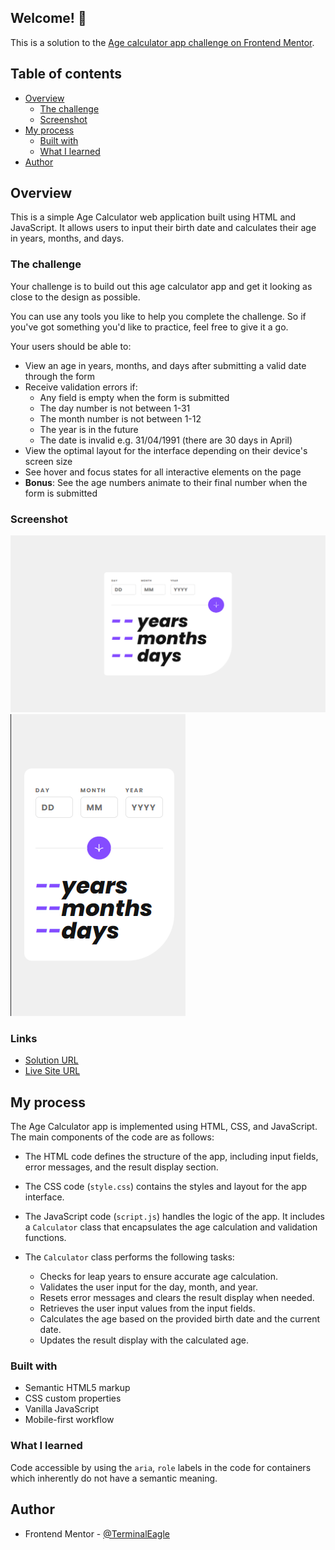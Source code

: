 ## Welcome! 👋

This is a solution to the [Age calculator app challenge on Frontend Mentor](https://www.frontendmentor.io/challenges/age-calculator-app-dF9DFFpj-Q).

## Table of contents

- [Overview](#overview)
  - [The challenge](#the-challenge)
  - [Screenshot](#screenshot)
- [My process](#my-process)
  - [Built with](#built-with)
  - [What I learned](#what-i-learned)
- [Author](#author)

## Overview

This is a simple Age Calculator web application built using HTML and JavaScript. It allows users to input their birth date and calculates their age in years, months, and days.

### The challenge

Your challenge is to build out this age calculator app and get it looking as close to the design as possible.

You can use any tools you like to help you complete the challenge. So if you've got something you'd like to practice, feel free to give it a go.

Your users should be able to:

- View an age in years, months, and days after submitting a valid date through the form
- Receive validation errors if:
  - Any field is empty when the form is submitted
  - The day number is not between 1-31
  - The month number is not between 1-12
  - The year is in the future
  - The date is invalid e.g. 31/04/1991 (there are 30 days in April)
- View the optimal layout for the interface depending on their device's screen size
- See hover and focus states for all interactive elements on the page
- **Bonus**: See the age numbers animate to their final number when the form is submitted

### Screenshot

![](./desktop-design.png)
![](./mobile-design.png)

### Links

- [Solution URL](https://github.com/TerminalEagle/FrontEndMentor-Challenges/tree/master/age-calculator-app-main)
- [Live Site URL](https://genuine-ganache-5be36e.netlify.app/)

## My process

The Age Calculator app is implemented using HTML, CSS, and JavaScript. The main components of the code are as follows:

- The HTML code defines the structure of the app, including input fields, error messages, and the result display section.

- The CSS code (`style.css`) contains the styles and layout for the app interface.

- The JavaScript code (`script.js`) handles the logic of the app. It includes a `Calculator` class that encapsulates the age calculation and validation functions.

- The `Calculator` class performs the following tasks:
  - Checks for leap years to ensure accurate age calculation.
  - Validates the user input for the day, month, and year.
  - Resets error messages and clears the result display when needed.
  - Retrieves the user input values from the input fields.
  - Calculates the age based on the provided birth date and the current date.
  - Updates the result display with the calculated age.

### Built with

- Semantic HTML5 markup
- CSS custom properties
- Vanilla JavaScript
- Mobile-first workflow

### What I learned

Code accessible by using the `aria`, `role` labels in the code for containers which inherently do not have a semantic meaning.

## Author

- Frontend Mentor - [@TerminalEagle](https://www.frontendmentor.io/profile/TerminalEagle)

